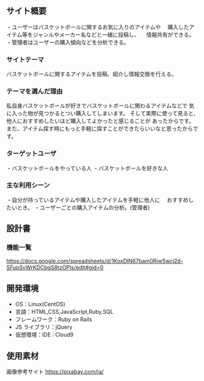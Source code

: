 # <Basketball is life>

## サイト概要

・ユーザーはバスケットボールに関するお気に入りのアイテムや
　購入したアイテム等をジャンルやメーカー名などと一緒に投稿し、
　情報共有ができる。
・管理者はユーザーの購入傾向などを分析できる。

### サイトテーマ

バスケットボールに関するアイテムを投稿、紹介し情報交換を行える。

### テーマを選んだ理由

私自身バスケットボールが好きでバスケットボールに関わるアイテムなどで
気に入った物が見つかるとつい購入してしまいます。
そして実際に使って見ると、他人におすすめしたいほど購入してよかったと感じることが
あったからです。
また、アイテム探す時にもっと手軽に探すことができたらいいなと思ったからです。

### ターゲットユーザ

・バスケットボールをやっている人
・バスケットボールを好きな人

### 主な利用シーン

・自分が持っているアイテムや購入したアイテムを手軽に他人に
　おすすめしたいとき。
・ユーザーごとの購入アイテムの分析。(管理者)

## 設計書

### 機能一覧

<https://docs.google.com/spreadsheets/d/1KoxDIN67bam0Rjw5wcj2d-SFupSvWrKDCbgS8tzOPIs/edit#gid=0>

## 開発環境

- OS：Linux(CentOS)
- 言語：HTML,CSS,JavaScript,Ruby,SQL
- フレームワーク：Ruby on Rails
- JS ライブラリ：jQuery
- 仮想環境：IDE : Cloud9

## 使用素材

画像参考サイト
https://pixabay.com/ja/


